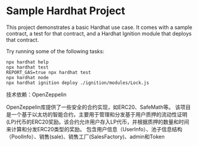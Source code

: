 # Sample Hardhat Project

This project demonstrates a basic Hardhat use case. It comes with a sample contract, a test for that contract, and a Hardhat Ignition module that deploys that contract.

Try running some of the following tasks:

```shell
npx hardhat help
npx hardhat test
REPORT_GAS=true npx hardhat test
npx hardhat node
npx hardhat ignition deploy ./ignition/modules/Lock.js
```
技术依赖：OpenZeppelin

  OpenZeppelin库提供了一些安全的合约实现，如ERC20、SafeMath等。
该项目是一个基于以太坊的智能合约，主要用于管理和分发基于用户质押的流动性证明(LP)代币的ERC20奖励。该合约允许用户存入LP代币，并根据质押的数量和时间来计算和分发ERC20类型的奖励。
包含用户信息（UserInfo）、池子信息结构（PoolInfo）、销售(sale)、销售工厂(SalesFactory)、admin和Token
